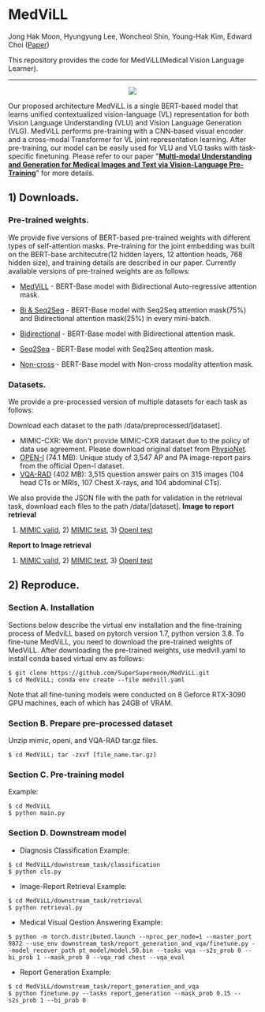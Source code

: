# MedViLL

Jong Hak Moon, Hyungyung Lee, Woncheol Shin, Young-Hak Kim, Edward Choi ([Paper](https://ieeexplore.ieee.org/abstract/document/9894658))


This repository provides the code for MedViLL(Medical Vision Language Learner).

---
<p align="center"><img src="https://user-images.githubusercontent.com/47732974/149651882-bb691bc8-8343-4699-a45f-1952bd558490.png")</p>
 
Our proposed architecture MedViLL is a single BERT-based model that learns unified contextualized vision-language (VL) representation for both Vision Language Understanding (VLU) and Vision Language Generation (VLG). MedViLL performs pre-training with a CNN-based visual encoder and a cross-modal Transformer for VL joint representation learning. After pre-training, our model can be easily used for VLU and VLG tasks with task-specific finetuning. Please refer to our paper "[**Multi-modal Understanding and Generation for Medical Images and Text via Vision-Language Pre-Training**](https://arxiv.org/abs/2105.11333)" for more details.

 
## 1) Downloads.
### Pre-trained weights.
We provide five versions of BERT-based pre-trained weights with different types of self-attention masks. Pre-training for the joint embedding was built on the BERT-base architecutre(12 hidden layers, 12 attention heads, 768 hidden size), and training details are described in our paper. Currently avaliable versions of pre-trained weights are as follows:
 
- [MedViLL](https://drive.google.com/file/d/1shOQrOWbkIeUUsQN48fEP6wj0e266jOb/view?usp=sharing) - BERT-Base model with Bidirectional Auto-regressive attention mask.

- [Bi & Seq2Seq](https://drive.google.com/file/d/1hn8DLgPkblIew_UEP3TwoLwKZw03Pkmk/view?usp=sharing) - BERT-Base model with Seq2Seq attention mask(75%) and Bidirectional attention mask(25%) in every mini-batch.

- [Bidirectional](https://drive.google.com/file/d/1GSb-CjUnfuTTDrb0tPEwHGo1Qg1JHvdf/view?usp=sharing) - BERT-Base model with Bidirectional attention mask.

- [Seq2Seq](https://drive.google.com/file/d/1O76qXkRkP-yS5iChwpH-8Z5EWDLbkWuu/view?usp=sharing) - BERT-Base model with Seq2Seq attention mask.

- [Non-cross](https://drive.google.com/file/d/1ZEu0NioO6ThJC_pWRYByyJ4-XwMnGvJA/view?usp=sharing) - BERT-Base model with Non-cross modality attention mask.


### Datasets.
We provide a pre-processed version of multiple datasets for each task as follows:

 Download each dataset to the path /data/preprocessed/[dataset].
- MIMIC-CXR: We don't provide MIMIC-CXR dataset due to the policy of data use agreement. Please download original datset from [PhysioNet](https://physionet.org/content/mimic-cxr-jpg/2.0.0/).
- [OPEN-I](https://drive.google.com/file/d/1aAKW2UcR7KhX9rckYtNfTfzNYulgrzle/view?usp=sharing) (74.1 MB): Unique study of 3,547 AP and PA image-report pairs from the official Open-I dataset.
- [VQA-RAD](https://drive.google.com/file/d/1zlNM7kQACaorfQD8n_Qtc5wkV_lh_60V/view?usp=sharing) (402 MB): 3,515 question answer pairs on 315 images (104 head CTs or MRIs, 107 Chest X-rays, and 104 abdominal CTs).
 
We also provide the JSON file with the path for validation in the retrieval task, download each files to the path /data/[dataset].
**Image to report retrieval**
1) [MIMIC valid](https://drive.google.com/file/d/1r9NMdZEDDjIi5L3EijTzKU13bluPEIIu/view?usp=sharing), 2) [MIMIC test](https://drive.google.com/file/d/1N4zaZrAYg6gjFR2yoEUFcwycjLNXc9FL/view?usp=sharing), 3) [OpenI test](https://drive.google.com/file/d/1GtKIlF9HSGzgA_yaVmoUsIs-ccOzonIz/view?usp=sharing)

**Report to Image retrieval**
1) [MIMIC valid](https://drive.google.com/file/d/1HBbq5Juxf_uh4Yk7SJTWoUH7yeyQfXGk/view?usp=sharing), 2) [MIMIC test](https://drive.google.com/file/d/11UQOId3-ErT-hkKSOKYQYUT7WrCYCywf/view?usp=sharing), 3) [OpenI test](https://drive.google.com/file/d/1CJkkDu4djlkeUTgZX7w3h1GC-IkPlgxh/view?usp=sharing)
 
 
## 2) Reproduce.
### Section A. Installation
Sections below describe the virtual env installation and the fine-training process of MedviLL based on pytorch version 1.7, python version 3.8. 
To fine-tune MedViLL, you need to download the pre-trained weights of MedViLL. After downloading the pre-trained weights, use medvill.yaml to install conda based virtual env as follows:

```
$ git clone https://github.com/SuperSupermoon/MedViLL.git
$ cd MedViLL; conda env create --file medvill.yaml
```

Note that all fine-tuning models were conducted on 8 Geforce RTX-3090 GPU machines, each of which has 24GB of VRAM. 

### Section B. Prepare pre-processed dataset

Unzip mimic, openi, and VQA-RAD tar.gz files. 

```
$ cd MedViLL; tar -zxvf [file_name.tar.gz]
```

### Section C. Pre-training model
Example:
```
$ cd MedViLL
$ python main.py
```


### Section D. Downstream model
- Diagnosis Classification
Example:
```
$ cd MedViLL/downstream_task/classification
$ python cls.py
```

- Image-Report Retrieval
Example:
```
$ cd MedViLL/downstream_task/retrieval
$ python retrieval.py
```

- Medical Visual Qestion Answering
Example:
```
$ python -m torch.distributed.launch --nproc_per_node=1 --master_port 9872 --use_env downstream_task/report_generation_and_vqa/finetune.py --model_recover_path pt_model/model.50.bin --tasks vqa --s2s_prob 0 --bi_prob 1 --mask_prob 0 --vqa_rad chest --vqa_eval
```

- Report Generation
Example:
```
$ cd MedViLL/downstream_task/report_generation_and_vqa
$ python finetune.py --tasks report_generation --mask_prob 0.15 --s2s_prob 1 --bi_prob 0
```
